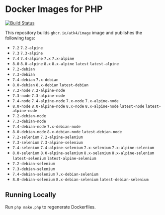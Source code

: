 # Docker Images for PHP

<a href="https://github.com/atk4/image/actions"><img src="https://github.com/atk4/image/workflows/CI/badge.svg" alt="Build Status"></a>

This repository builds `ghcr.io/atk4/image` image and publishes the following tags:

- `7.2` `7.2-alpine`
- `7.3` `7.3-alpine`
- `7.4` `7.4-alpine` `7.x` `7.x-alpine`
- `8.0` `8.0-alpine` `8.x` `8.x-alpine` `latest` `latest-alpine`
- `7.2-debian`
- `7.3-debian`
- `7.4-debian` `7.x-debian`
- `8.0-debian` `8.x-debian` `latest-debian`
- `7.2-node` `7.2-alpine-node`
- `7.3-node` `7.3-alpine-node`
- `7.4-node` `7.4-alpine-node` `7.x-node` `7.x-alpine-node`
- `8.0-node` `8.0-alpine-node` `8.x-node` `8.x-alpine-node` `latest-node` `latest-alpine-node`
- `7.2-debian-node`
- `7.3-debian-node`
- `7.4-debian-node` `7.x-debian-node`
- `8.0-debian-node` `8.x-debian-node` `latest-debian-node`
- `7.2-selenium` `7.2-alpine-selenium`
- `7.3-selenium` `7.3-alpine-selenium`
- `7.4-selenium` `7.4-alpine-selenium` `7.x-selenium` `7.x-alpine-selenium`
- `8.0-selenium` `8.0-alpine-selenium` `8.x-selenium` `8.x-alpine-selenium` `latest-selenium` `latest-alpine-selenium`
- `7.2-debian-selenium`
- `7.3-debian-selenium`
- `7.4-debian-selenium` `7.x-debian-selenium`
- `8.0-debian-selenium` `8.x-debian-selenium` `latest-debian-selenium`

## Running Locally

Run `php make.php` to regenerate Dockerfiles.
